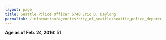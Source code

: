 ```yaml
---
layout: page
title: Seattle Police Officer 6740 Eric D. Daylong
permalink: /information/agencies/city_of_seattle/seattle_police_department/copbook/6740/
---
```


**Age as of Feb. 24, 2016:** 51
